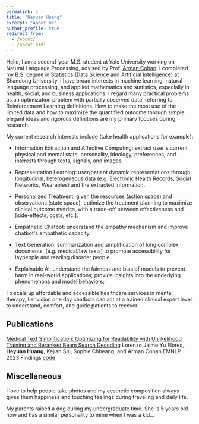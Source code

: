 ```yaml
---
permalink: /
title: "Heyuan Huang"
excerpt: "About me"
author_profile: true
redirect_from: 
  - /about/
  - /about.html
---
```


Hello, I am a second-year M.S. student at Yale University working on Natural Language Processing, advised by Prof. [Arman Cohan](https://armancohan.com/). I completed my B.S. degree in Statistics (Data Science and Artificial Intelligence) at Shandong University. I have broad interests in machine learning, natural language processing, and applied mathematics and statistics, especially in health, social, and business applications. I regard many practical problems as an optimization problem with partially observed data, referring to Reinforcement Learning definitions. How to make the most use of the limited data and how to maximize the quantified outcome through simple, elegant ideas and rigorous definitions are my primary focuses during research. 

My current research interests include (take health applications for example):
* Information Extraction and Affective Computing: extract user's current physical and mental state, personality, ideology, preferences, and interests through texts, signals, and images.

* Representation Learning: user/patient dynamic representations through longitudinal, heterogeneous data (e.g. Electronic Health Records, Social Networks, Wearables) and the extracted information.
  
* Personalized Treatment: given the resources (action space) and observations (state space), optimize the treatment planning to maximize clinical outcome metrics, with a trade-off between effectiveness and [side-effects, costs, etc.].
* Empathetic Chatbot: understand the empathy mechanism and improve chatbot's empathetic capacity.
* Text Generation: summarization and simplification of long complex documents, (e.g. medical/law texts) to promote accessibility for laypeople and reading disorder people.
* Explainable AI: understand the fairness and bias of models to prevent harm in real-world applications; provide insights into the underlying phenomenons and model behaviors; 

To scale up affordable and accessible healthcare services in mental therapy, I envision one day chatbots can act at a trained clinical expert level to understand, comfort, and guide patients to recover. 

## Publications
[Medical Text Simplification: Optimizing for Readability with Unlikelihood Training and Reranked Beam Search Decoding](https://aclanthology.org/2023.findings-emnlp.322/)
Lorenzo Jaime Yu Flores, **Heyuan Huang**, Kejian Shi, Sophie Chheang, and Arman Cohan
EMNLP 2023 Findings [code](https://github.com/HeYuan919/simplification-project)

## Miscellaneous
I love to help people take photos and my aesthetic composition always gives them happiness and touching feelings during traveling and daily life.

My parents raised a dog during my undergraduate time. She is 5 years old now and has a similar personality to mine when I was a kid... 

